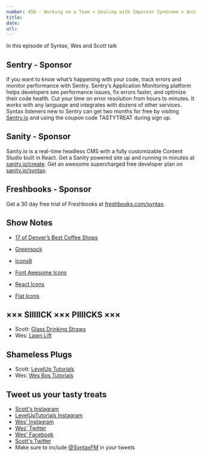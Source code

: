 ```yaml
---
number: 450 - Working on a Team × Dealing with Imposter Syndrome × Animating on the Web ×  
title: 
date: 
url: 
---
```


In this episode of Syntax, Wes and Scott talk

## Sentry   - Sponsor

If you want to know what’s happening with your code, track errors and monitor performance with Sentry. Sentry’s Application Monitoring platform helps developers see performance issues, fix errors faster, and optimize their code health. Cut your time on error resolution from hours to minutes. It works with any language and integrates with dozens of other services. Syntax listeners new to Sentry can get two months for  free by visiting [Sentry.io](https://sentry.io) and using the coupon code TASTYTREAT during sign up.

## Sanity - Sponsor

Sanity.io is a real-time headless CMS with a fully customizable Content Studio built in React. Get a Sanity powered site up and running in minutes at [sanity.io/create](https://www.sanity.io/create). Get an awesome supercharged free developer plan on [sanity.io/syntax](https://www.sanity.io/syntax).

## Freshbooks - Sponsor

Get a 30 day free trial of Freshbooks at [freshbooks.com/syntax](https://freshbooks.com/syntax).

## Show Notes

* [17 of Denver’s Best Coffee Shops](https://www.5280.com/2021/12/17-of-denvers-best-coffee-shops/)

* [Greensock](https://greensock.com)

* [Icons8](https://icons8.com)
* [Font Awesome Icons](https://fontawesome.com/icons)
* [React Icons](https://react-icons.github.io/react-icons/)
* [Flat Icons](https://www.flaticon.com)

## ××× SIIIIICK ××× PIIIICKS ×××

* Scott: [Glass Drinking Straws](https://amzn.to/3xDd31E)
* Wes: [Lawn Lift](https://amzn.to/3jFIzUP)

## Shameless Plugs

* Scott: [LevelUp Tutorials](https://leveluptutorials.com/tutorials/keystone-js/introduction)
* Wes: [Wes Bos Tutorials](https://wesbos.com/courses)

## Tweet us your tasty treats

* [Scott's Instagram](https://www.instagram.com/stolinski/)
* [LevelUpTutorials Instagram](https://www.instagram.com/LevelUpTutorials/)
* [Wes' Instagram](https://www.instagram.com/wesbos/)
* [Wes' Twitter](https://twitter.com/wesbos)
* [Wes' Facebook](https://www.facebook.com/wesbos.developer)
* [Scott's Twitter](https://twitter.com/stolinski)
* Make sure to include [@SyntaxFM](https://twitter.com/SyntaxFM) in your tweets
